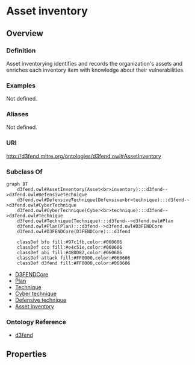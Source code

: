 # Asset inventory

## Overview

### Definition
Asset inventorying identifies and records the organization's assets and enriches each inventory item with knowledge about their vulnerabilities.

### Examples
Not defined.

### Aliases
Not defined.

### URI
http://d3fend.mitre.org/ontologies/d3fend.owl#AssetInventory

### Subclass Of
```mermaid
graph BT
    d3fend.owl#AssetInventory(Asset<br>inventory):::d3fend-->d3fend.owl#DefensiveTechnique
    d3fend.owl#DefensiveTechnique(Defensive<br>technique):::d3fend-->d3fend.owl#CyberTechnique
    d3fend.owl#CyberTechnique(Cyber<br>technique):::d3fend-->d3fend.owl#Technique
    d3fend.owl#Technique(Technique):::d3fend-->d3fend.owl#Plan
    d3fend.owl#Plan(Plan):::d3fend-->d3fend.owl#D3FENDCore
    d3fend.owl#D3FENDCore(D3FENDCore):::d3fend
    
    classDef bfo fill:#97c1fb,color:#060606
    classDef cco fill:#e4c51e,color:#060606
    classDef abi fill:#48DD82,color:#060606
    classDef attack fill:#FF0000,color:#060606
    classDef d3fend fill:#FF0000,color:#060606
```

- [D3FENDCore](/docs/ontology/reference/model/D3FENDCore/D3FENDCore.md)
- [Plan](/docs/ontology/reference/model/D3FENDCore/Plan/Plan.md)
- [Technique](/docs/ontology/reference/model/D3FENDCore/Plan/Technique/Technique.md)
- [Cyber technique](/docs/ontology/reference/model/D3FENDCore/Plan/Technique/Cyber%20technique/Cyber%20technique.md)
- [Defensive technique](/docs/ontology/reference/model/D3FENDCore/Plan/Technique/Cyber%20technique/Defensive%20technique/Defensive%20technique.md)
- [Asset inventory](/docs/ontology/reference/model/D3FENDCore/Plan/Technique/Cyber%20technique/Defensive%20technique/Asset%20inventory/Asset%20inventory.md)


### Ontology Reference
- [d3fend](http://d3fend.mitre.org/ontologies/d3fend.owl#)

## Properties
